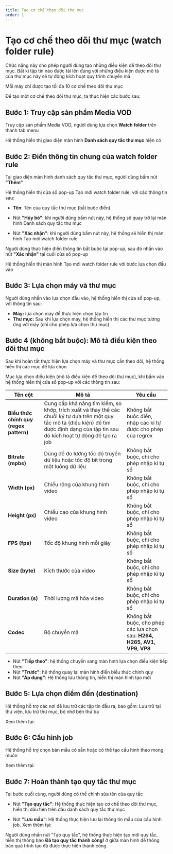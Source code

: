 ```yaml
---
title: Tạo cơ chế theo dõi thư mục
order: 1
---
```


# Tạo cơ chế theo dõi thư mục (watch folder rule)

Chức năng này cho phép người dùng tạo những điều kiện để theo dõi thư mục. Bất kì tập tin nào được tải lên đúng với những điều kiện được mô tả của thư mục này sẽ tự động kích hoạt quy trình chuyển mã

Mỗi máy chỉ được tạo tối đa 10 cơ chế theo dõi thư mục

Để tạo một cơ chế theo dõi thư mục, ta thực hiện các bước sau:

## **Bước 1:** Truy cập sản phẩm Media VOD

Truy cập sản phẩm Media VOD, người dùng lựa chọn **Watch folder** trên thanh tab menu

Hệ thống hiển thị giao diện màn hình **Danh sách quy tắc thư mục** hiện có

## **Bước 2:** Điền thông tin chung của watch folder rule

Tại giao diện màn hình danh sách quy tắc thư mục, người dùng bấm nút **"Thêm"**

Hệ thống hiển thị cửa sổ pop-up Tạo mới watch folder rule, với các thông tin sau:

- **Tên**: Tên của quy tắc thư mục (bắt buộc điền)
- Nút **"Hủy bỏ"**: khi người dùng bấm nút này, hệ thống sẽ quay trở lại màn hình Danh sách quy tắc thư mục

- Nút **"Xác nhận"**: khi người dùng bấm nút này, hệ thống sẽ hiển thị màn hình Tạo mới watch folder rule

Người dùng thực hiện điền thông tin bắt buộc tại pop-up, sau đó nhấn vào nút **"Xác nhận"** tại cuối cửa sổ pop-up

Hệ thống hiển thị màn hình Tạo mới watch folder rule với bước lựa chọn đầu vào 

## **Bước 3:** Lựa chọn máy và thư mục

Người dùng nhấn vào lựa chọn đầu vào, hệ thống hiển thị cửa sổ pop-up, với thông tin sau:

- **Máy:** lựa chọn máy để thực hiện chọn tập tin
- **Thư mục:** Sau khi lựa chọn máy, hệ thống hiển thị các thư mục tương ứng với máy (chỉ cho phép lựa chọn thư mục)

## **Bước 4 (không bắt buộc):** Mô tả điều kiện theo dõi thư mục

Sau khi hoàn tất thực hiện lựa chọn máy và thư mục cần theo dõi, hệ thống hiển thị các mục để lựa chọn

Mục lựa chọn điều kiện (mô tả điều kiện để theo dõi thư mục), khi bấm vào hệ thống hiển thị cửa sổ pop-up với các thông tin sau:

| **Tên cột**                         | **Mô tả**                                                    | **Yêu cầu**                                                  |
| ----------------------------------- | ------------------------------------------------------------ | ------------------------------------------------------------ |
| **Biểu thức chính quy (regex pattern)** | Cung cấp khả năng tìm kiếm, so khớp, trích xuất và thay thế các chuỗi ký tự dựa trên một quy tắc mô tả (điều kiện) để tìm được định dạng của tập tin sau đó kích hoạt tự động để tạo ra job | Không bắt buộc điền, nhập các kí tự được cho phép của regrex |
| **Bitrate (mpbs)**                      | Dùng để đo lường tốc độ truyền dữ liệu hoặc tốc độ bit trong một luồng dữ liệu | Không bắt buộc, chỉ cho phép nhập  kí tự số                  |
| **Width (px)**                          | Chiều rộng của khung hình video                              | Không bắt buộc, chỉ cho phép nhập  kí tự số                  |
| **Height (px)**                        | Chiều cao của khung hình video                               | Không bắt buộc, chỉ cho phép nhập  kí tự số                  |
| **FPS (fps)**                           | Tốc độ khung hình mỗi giây                                   | Không bắt buộc, chỉ cho phép nhập  kí tự số                  |
| **Size (byte)**                         | Kích thước của video                                         | Không bắt buộc, chỉ cho phép nhập  kí tự số                  |
| **Duration (s)**                        | Thời lượng mã hóa video                                      | Không bắt buộc, chỉ cho phép nhập  kí tự số                  |
| **Codec**                               | Bộ chuyển mã                                                 | Không bắt buộc, cho phép các lựa chọn sau: **H264, H265, AV1, VP9, VP8** |

- Nút **"Tiếp theo"**: hệ thống chuyển sang màn hình lựa chọn điều kiện tiếp theo
- Nút **"Trước"**: hệ thống quay lại màn hình điền biểu thức chính quy
- Nút **"Áp dụng"**: Hệ thống lưu thông tin, hiển thị màn hình tạo mới

## Bước 5: Lựa chọn điểm đến (destination)

Hệ thống hỗ trợ các nơi để lưu trữ các tập tin đầu ra, bao gồm: Lưu trữ tại thư viện, lưu trữ thư mục, bộ nhớ bên thứ ba

Xem thêm tại: 

## Bước 6: Cấu hình job

Hệ thống hỗ trợ chọn bản mẫu có sẵn hoặc có thể tạo cấu hình theo mong muốn

Xem thêm tại: 

## Bước 7: Hoàn thành tạo quy tắc thư mục

Tại bước cuối cùng, người dùng có thể chỉnh sửa tên của quy tắc

- Nút **"Tạo quy tắc"**: Hệ thống thực hiện tạo cơ chế theo dõi thư mục, hiển thị đầu tiên trên đầu danh sách quy tắc thư mục

- Nút **"Lưu mẫu"**: Hệ thống thực hiện lưu lại thông tin mẫu của cấu hình job. Xem thêm tại: 

Người dùng nhấn nút "Tạo quy tắc", hệ thống thực hiện tạo mới quy tắc, hiển thị thông báo **Đã tạo quy tắc thành công!** ở giữa màn hình để thông báo quá trình tạo đã được thực hiện thành công.
